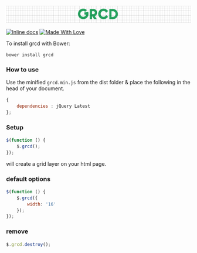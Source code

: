 ![grcd](img/grcd.png)

[![Inline docs](http://inch-ci.org/github/chetanraj/grcd.svg?branch=master)](http://inch-ci.org/github/chetanraj/grcd) [![Made With Love](https://img.shields.io/badge/Made%20With-Love-orange.svg)](https://github.com/chetanraj/grcd)

To install grcd with Bower:

```
bower install grcd
```

### How to use

Use the minified ```grcd.min.js``` from the dist folder & place the following in the head of your document.

```js
{
	dependencies : jQuery Latest
};
```

### Setup

```js
$(function () {
    $.grcd();
});
```

will create a grid layer on your html page.

### default options

```js
$(function () {
    $.grcd({
        width: '16'
    });
});
```

### remove

```js
$.grcd.destroy();
```